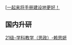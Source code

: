 [[一起来将手册建设地更好！](preface/Sharing_experience.md)

## 国内升研
[21级-学科教学（思政）-赖思妍](E毕业校友篇/国内升研/21级-学科教学（思政）-赖思妍.md)

